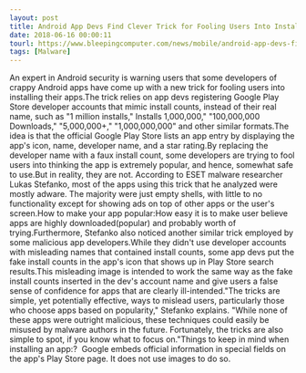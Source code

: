 ```yaml
---
layout: post
title: Android App Devs Find Clever Trick for Fooling Users Into Installing Their Crapware
date: 2018-06-16 00:00:11
tourl: https://www.bleepingcomputer.com/news/mobile/android-app-devs-find-clever-trick-for-fooling-users-into-installing-their-crapware/
tags: [Malware]
---
```

An expert in Android security is warning users that some developers of crappy Android apps have come up with a new trick for fooling users into installing their apps.The trick relies on app devs registering Google Play Store developer accounts that mimic install counts, instead of their real name, such as "1 million installs," Installs 1,000,000," "100,000,000 Downloads," "5,000,000+," "1,000,000,000" and other similar formats.The idea is that the official Google Play Store lists an app entry by displaying the app's icon, name, developer name, and a star rating.By replacing the developer name with a faux install count, some developers are trying to fool users into thinking the app is extremely popular, and hence, somewhat safe to use.But in reality, they are not. According to ESET malware researcher Lukas Stefanko, most of the apps using this trick that he analyzed were mostly adware. The majority were just empty shells, with little to no functionality except for showing ads on top of other apps or the user's screen.How to make your app popular:How easy it is to make user believe apps are highly downloaded(popular) and probably worth of trying.Furthermore, Stefanko also noticed another similar trick employed by some malicious app developers.While they didn't use developer accounts with misleading names that contained install counts, some app devs put the fake install counts in the app's icon that shows up in Play Store search results.This misleading image is intended to work the same way as the fake install counts inserted in the dev's account name and give users a false sense of confidence for apps that are clearly ill-intended."The tricks are simple, yet potentially effective, ways to mislead users, particularly those who choose apps based on popularity," Stefanko explains. "While none of these apps were outright malicious, these techniques could easily be misused by malware authors in the future. Fortunately, the tricks are also simple to spot, if you know what to focus on."Things to keep in mind when installing an app:?  Google embeds official information in special fields on the app's Play Store page. It does not use images to do so.
